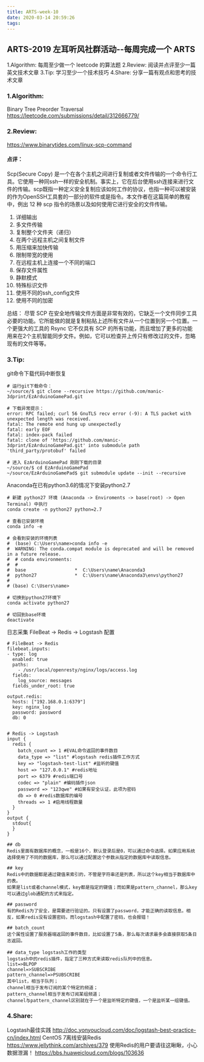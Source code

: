 ```yaml
---
title: ARTS-week-10
date: 2020-03-14 20:59:26
tags:
---
```


## ARTS-2019 左耳听风社群活动--每周完成一个 ARTS
1.Algorithm: 每周至少做一个 leetcode 的算法题
2.Review: 阅读并点评至少一篇英文技术文章
3.Tip: 学习至少一个技术技巧
4.Share: 分享一篇有观点和思考的技术文章

### 1.Algorithm:

Binary Tree Preorder Traversal https://leetcode.com/submissions/detail/312666779/

### 2.Review:

https://www.binarytides.com/linux-scp-command

#### 点评：

Scp(Secure Copy) 是一个在各个主机之间进行复制或者文件传输的一个命令行工具。它使用一种同ssh一样的安全机制。事实上，它在后台使用ssh连接来进行文件的传输。scp既指一种定义安全复制应该如何工作的协议，也指一种可以被安装的作为OpenSSH工具套的一部分的软件或是指令。本文作者在这篇简单的教程中，例出 12 种 scp 指令的场景以及如何使用它进行安全的文件传输。

1. 详细输出
2. 多文件传输
3. 复制整个文件夹（递归）
4. 在两个远程主机之间复制文件
5. 用压缩来加快传输
6. 限制带宽的使用
7. 在远程主机上连接一个不同的端口
8. 保存文件属性
9. 静默模式
10. 特殊标识文件
11. 使用不同的ssh_config文件
12. 使用不同的加密

总结：
尽管 SCP 在安全地传输文件方面是非常有效的，它缺乏一个文件同步工具必要的功能。它所能做的就是复制粘贴上述所有文件从一个位置到另一个位置。一个更强大的工具的 Rsync 它不仅具有 SCP 的所有功能，而且增加了更多的功能用来在2个主机智能同步文件。例如，它可以检查并上传只有修改过的文件，忽略现有的文件等等。

### 3.Tip:

git命令下载代码中断恢复
``` shell
# 运行git下载命令：
~/source/$ git clone --recursive https://github.com/manic-3dprint/EzArduinoGamePad.git

# 下载异常提示：
error: RPC failed; curl 56 GnuTLS recv error (-9): A TLS packet with unexpected length was received.
fatal: The remote end hung up unexpectedly
fatal: early EOF
fatal: index-pack failed
fatal: clone of 'https://github.com/manic-3dprint/EzArduinoGamePad.git' into submodule path 'third_party/protobuf' failed

# 进入 EzArduinoGamePad 刚刚下载的目录
~/source/$ cd EzArduinoGamePad
~/source/EzArduinoGamePad$ git submodule update --init --recursive

```

Anaconda在已有python3.6的情况下安装python2.7
``` shell
# 新建 python27 环境 (Anaconda -> Enviroments -> base(root) -> Open Terminal) 中执行
conda create -n python27 python=2.7

# 查看已安装环境
conda info -e

# 会看到安装的环境列表
#  (base) C:\Users\name>conda info -e
#  WARNING: The conda.compat module is deprecated and will be removed in a future release.
#  # conda environments:
#  #
#  base                  *  C:\Users\name\Anaconda3
#  python27              *  C:\Users\name\Anaconda3\envs\python27
# 
# (base) C:\Users\name>

# 切换到python27环境下
conda activate python27

# 切回到base环境
deactivate

```

日志采集 FileBeat -> Redis -> Logstash 配置

``` shell
# FileBeat -> Redis
filebeat.inputs:
- type: log
  enabled: true
  paths:
    - /usr/local/openresty/nginx/logs/access.log
  fields:
    log_source: messages
  fields_under_root: true

output.redis:
  hosts: ["192.168.0.1:6379"]
  key: nginx_log
  password: password
  db: 0


# Redis -> Logstash
input {
  redis {
    batch_count => 1 #EVAL命令返回的事件数目
    data_type => "list" #logstash redis插件工作方式
    key => "logstash-test-list" #监听的键值
    host => "127.0.0.1" #redis地址
    port => 6379 #redis端口号
    codec => "plain" #编码插件json
    password => "123qwe" #如果有安全认证，此项为密码
    db => 0 #redis数据库的编号
    threads => 1 #启用线程数量
  }
}
output {
  stdout{
  }
}

## db
Redis里面有数据库的概念，一般是16个，默认登录后是0，可以通过命令选择。如果应用系统选择使用了不同的数据库，那么可以通过配置这个参数从指定的数据库中读取信息。

## key
Redis中的数据都是通过键值来索引的，不管是字符串还是列表，所以这个key相当于数据库中的表。
如果是list或者channel模式，key都是指定的键值；而如果是pattern_channel，那么key可以通过glob通配的方式来指定。

## password
有的Redis为了安全，是需要进行验证的。只有设置了password，才能正确的读取信息。相反，如果redis没有设置密码，而logstash中配置了密码，也会报错！

## batch_count
这个属性设置了服务器端返回的事件数目，比如设置了5条，那么每次请求最多会直接获取5条日志返回。

## data_type logstash工作的类型
logstash中的redis插件，指定了三种方式来读取redis队列中的信息。
list=>BLPOP
channel=>SUBSCRIBE
pattern_channel=>PSUBSCRIBE
其中list，相当于队列；
channel相当于发布订阅的某个特定的频道；
pattern_channel相当于发布订阅某组频道；
channel与pattern_channel区别就在于一个是监听特定的键值，一个是监听某一组键值。
```

### 4.Share:

Logstash最佳实践
http://doc.yonyoucloud.com/doc/logstash-best-practice-cn/index.html
CentOS 7离线安装Redis
https://www.jellythink.com/archives/379
使用Redis的用户要请往这瞅瞅，小心数据泄漏！
https://bbs.huaweicloud.com/blogs/103636